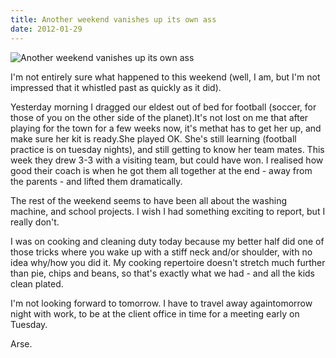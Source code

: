 ```yaml
---
title: Another weekend vanishes up its own ass
date: 2012-01-29
---
```


![Another weekend vanishes up its own ass](https://source.unsplash.com/l7dbl-sUg3k/1600x900)

I'm not entirely sure what happened to this weekend (well, I am, but I'm not impressed that it whistled past as quickly as it did).

Yesterday morning I dragged our eldest out of bed for football (soccer, for those of you on the other side of the planet).It's not lost on me that after playing for the town for a few weeks now, it's methat has to get her up, and make sure her kit is ready.She played OK. She's still learning (football practice is on tuesday nights), and still getting to know her team mates. This week they drew 3-3 with a visiting team, but could have won. I realised how good their coach is when he got them all together at the end - away from the parents - and lifted them dramatically.

The rest of the weekend seems to have been all about the washing machine, and school projects. I wish I had something exciting to report, but I really don't.

I was on cooking and cleaning duty today because my better half did one of those tricks where you wake up with a stiff neck and/or shoulder, with no idea why/how you did it. My cooking repertoire doesn't stretch much further than pie, chips and beans, so that's exactly what we had - and all the kids clean plated.

I'm not looking forward to tomorrow. I have to travel away againtomorrow night with work, to be at the client office in time for a meeting early on Tuesday.

Arse.